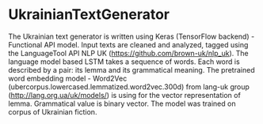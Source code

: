 # UkrainianTextGenerator
 The Ukrainian text generator is written using Keras (TensorFlow backend) - Functional API model. Input texts are cleaned and analyzed, tagged using the LanguageTool API NLP UK (https://github.com/brown-uk/nlp_uk). The language model based LSTM takes a sequence of words. Each word is described by a pair: its lemma and its grammatical meaning. The pretrained word embedding model - Word2Vec (ubercorpus.lowercased.lemmatized.word2vec.300d) from lang-uk group (http://lang.org.ua/uk/models/) is using for the vector representation of lemma. Grammatical value is binary vector. The model was trained on corpus of Ukrainian fiction.

